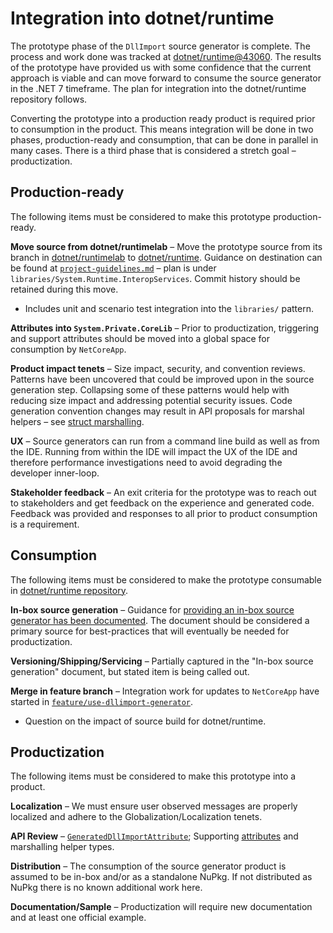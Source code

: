 # Integration into dotnet/runtime

The prototype phase of the `DllImport` source generator is complete. The process and work done was tracked at [dotnet/runtime@43060](https://github.com/dotnet/runtime/issues/43060). The results of the prototype have provided us with some confidence that the current approach is viable and can move forward to consume the source generator in the .NET 7 timeframe. The plan for integration into the dotnet/runtime repository follows.

Converting the prototype into a production ready product is required prior to consumption in the product. This means integration will be done in two phases, production-ready and consumption, that can be done in parallel in many cases. There is a third phase that is considered a stretch goal &ndash; productization.

## Production-ready

The following items must be considered to make this prototype production-ready.

**Move source from dotnet/runtimelab** &ndash; Move the prototype source from its branch in [dotnet/runtimelab](https://github.com/dotnet/runtimelab/tree/feature/DllImportGenerator/DllImportGenerator) to [dotnet/runtime](https://github.com/dotnet/runtime). Guidance on destination can be found at [`project-guidelines.md`](https://github.com/dotnet/runtime/blob/main/docs/coding-guidelines/project-guidelines.md) &ndash; plan is under `libraries/System.Runtime.InteropServices`. Commit history should be retained during this move.
  - Includes unit and scenario test integration into the `libraries/` pattern.

**Attributes into `System.Private.CoreLib`** &ndash; Prior to productization, triggering and support attributes should be moved into a global space for consumption by `NetCoreApp`.

**Product impact tenets** &ndash; Size impact, security, and convention reviews. Patterns have been uncovered that could be improved upon in the source generation step. Collapsing some of these patterns would help with reducing size impact and addressing potential security issues. Code generation convention changes may result in API proposals for marshal helpers &ndash; see [struct marshalling](./StructMarshalling.md).

**UX** &ndash; Source generators can run from a command line build as well as from the IDE. Running from within the IDE will impact the UX of the IDE and therefore performance investigations need to avoid degrading the developer inner-loop.

**Stakeholder feedback** &ndash; An exit criteria for the prototype was to reach out to stakeholders and get feedback on the experience and generated code. Feedback was provided and responses to all prior to product consumption is a requirement.

## Consumption

The following items must be considered to make the prototype consumable in [dotnet/runtime repository](https://github.com/dotnet/runtime).

**In-box source generation** &ndash; Guidance for [providing an in-box source generator has been documented](https://github.com/dotnet/designs/blob/main/accepted/2021/InboxSourceGenerators.md). The document should be considered a primary source for best-practices that will eventually be needed for productization.

**Versioning/Shipping/Servicing** &ndash; Partially captured in the "In-box source generation" document, but stated item is being called out.

**Merge in feature branch**  &ndash; Integration work for updates to `NetCoreApp` have started in [`feature/use-dllimport-generator`](https://github.com/dotnet/runtime/tree/feature/use-dllimport-generator).
  - Question on the impact of source build for dotnet/runtime.

## Productization

The following items must be considered to make this prototype into a product.

**Localization** &ndash; We must ensure user observed messages are properly localized and adhere to the Globalization/Localization tenets.

**API Review** &ndash; [`GeneratedDllImportAttribute`](https://github.com/dotnet/runtime/issues/46822); Supporting [attributes](https://github.com/dotnet/runtime/issues/46838) and marshalling helper types.

**Distribution** &ndash; The consumption of the source generator product is assumed to be in-box and/or as a standalone NuPkg. If not distributed as NuPkg there is no known additional work here.

**Documentation/Sample** &ndash; Productization will require new documentation and at least one official example.
